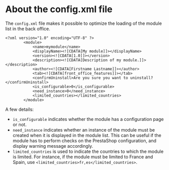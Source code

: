 # About the config.xml file

The `config.xml` file makes it possible to optimize the loading of the module list in the back office.

```
<?xml version="1.0" encoding="UTF-8" ?>
        <module>
            <name>mymodule</name>
            <displayName><![CDATA[My module]]></displayName>
            <version><![CDATA[1.0]]></version>
            <description><![CDATA[Description of my module.]]></description>
            <author><![CDATA[Firstname Lastname]]></author>
            <tab><![CDATA[front_office_features]]></tab>
 			<confirmUninstall>Are you sure you want to uninstall?</confirmUninstall>
            <is_configurable>0</is_configurable>
            <need_instance>0</need_instance>
		    <limited_countries></limited_countries>
        </module>
```

A few details:

* `is_configurable` indicates whether the module has a configuration page or not.
* `need_instance` indicates whether an instance of the module must be created when it is displayed in the module list. This can be useful if the module has to perform checks on the PrestaShop configuration, and display warning message accordingly.
* `limited_countries` is used to indicate the countries to which the module is limited. For instance, if the module must be limited to France and Spain, use `<limited_countries>fr,es</limited_countries>`.
